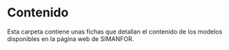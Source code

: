 # Contenido
Esta carpeta contiene unas fichas que detallan el contenido de los modelos disponibles en la página web de SIMANFOR. 